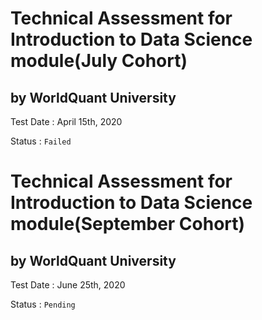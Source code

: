 # Technical Assessment for Introduction to Data Science module(July Cohort)
## by WorldQuant University

Test Date : April 15th, 2020

Status : `Failed`

# Technical Assessment for Introduction to Data Science module(September Cohort)
## by WorldQuant University

Test Date : June 25th, 2020

Status : `Pending`